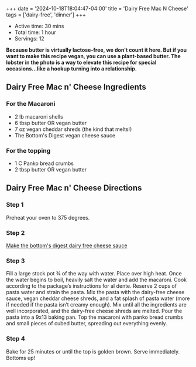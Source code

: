 +++
date = '2024-10-18T18:04:47-04:00'
title = 'Dairy Free Mac N Cheese'
tags = ['dairy-free', 'dinner']
+++

- Active time: 30 mins
- Total time: 1 hour
- Servings: 12

**Because butter is virtually lactose-free, we don't count it here. But if you want to make this recipe vegan, you can use a plant-based butter. The lobster in the photo is a way to elevate this recipe for special occasions...like a hookup turning into a relationship.**

## Dairy Free Mac n' Cheese Ingredients

### For the Macaroni

- 2 lb macaroni shells
- 6 tbsp butter OR vegan butter
- 7 oz vegan cheddar shreds (the kind that melts!)
- The Bottom's Digest vegan cheese sauce

### For the topping

- 1 C Panko bread crumbs
- 2 tbsp butter OR vegan butter

## Dairy Free Mac n' Cheese Directions

### Step 1

Preheat your oven to 375 degrees.

### Step 2

[Make the bottom's digest dairy free cheese sauce](https://thebottomsdigest.com/blogs/the-digest-recipes/vegan-cheese-sauce)

### Step 3

Fill a large stock pot ¾ of the way with water. Place over high heat. Once the water begins to boil, heavily salt the water and add the macaroni. Cook according to the package’s instructions for al dente. Reserve 2 cups of pasta water and strain the pasta. Mix the pasta with the dairy-free cheese sauce, vegan cheddar cheese shreds, and a fat splash of pasta water (more if needed if the pasta isn’t creamy enough). Mix until all the ingredients are well incorporated, and the dairy-free cheese shreds are melted. Pour the pasta into a 9x13 baking pan. Top the macaroni with panko bread crumbs and small pieces of cubed butter, spreading out everything evenly.

### Step 4

Bake for 25 minutes or until the top is golden brown. Serve immediately. Bottoms up!
